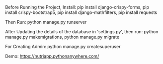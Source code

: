 Before Running the Project,
Install:
pip install django-crispy-forms,
pip install crispy-bootstrap5,
pip install django-mathfilters,
pip install requests

Then Run:
python manage.py runserver

After Updating the details of the database in 'settings.py', then run:
python manage.py makemigrations,
python manage.py migrate

For Creating Admin:
python manage.py createsuperuser


Demo:
https://nutriapp.pythonanywhere.com/
